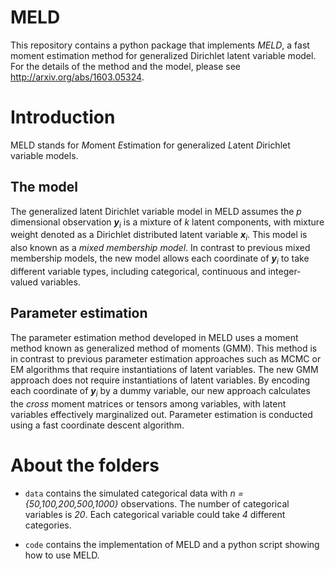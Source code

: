 # MELD

This repository contains a python package that implements _MELD_, a
fast moment estimation method for generalized Dirichlet latent
variable model.  For the details of the method and the model, please
see http://arxiv.org/abs/1603.05324.

# Introduction

MELD stands for *M*oment *E*stimation for generalized *L*atent
*D*irichlet variable models.


## The model

The generalized latent Dirichlet variable model in MELD assumes the
*p* dimensional observation **_y_**<sub>_i_</sub> is a mixture of *k*
latent components, with mixture weight denoted as a Dirichlet
distributed latent variable **_x_**<sub>_i_</sub>. This model is also
known as a *mixed membership model*. In contrast to previous mixed
membership models, the new model allows each coordinate of
**_y_**<sub>_i_</sub> to take different variable types, including
categorical, continuous and integer-valued variables.

## Parameter estimation

The parameter estimation method developed in MELD uses a moment method
known as generalized method of moments (GMM). This method is in
contrast to previous parameter estimation approaches such as MCMC or
EM algorithms that require instantiations of latent variables. The new
GMM approach does not require instantiations of latent variables. By
encoding each coordinate of **_y_**<sub>_i_</sub> by a dummy variable,
our new approach calculates the *cross* moment matrices or tensors
among variables, with latent variables effectively marginalized
out. Parameter estimation is conducted using a fast coordinate descent
algorithm.

# About the folders

- `data` contains the simulated categorical data with *n =
{50,100,200,500,1000}* observations.  The number of categorical
variables is *20*. Each categorical variable could take *4* different
categories.

- `code` contains the implementation of MELD and a python
script showing how to use MELD.




